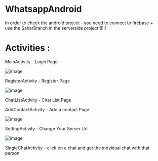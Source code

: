 # WhatsappAndroid
In order to check the android project - you need to connect to firebase + use the SaharBranch in the serverside project!!!!!!
# Activities : 
MainActivity - Login Page

![image](https://user-images.githubusercontent.com/92650578/173927437-9ed43073-141c-4fa4-add1-4bd21c3fb0f3.png)

RegisterActivity - Register Page

![image](https://user-images.githubusercontent.com/92650578/173927813-1ad292fb-ba06-4a03-9720-03c18a1d2680.png)


ChatListActivity - Chat List Page

AddContactActivity - Add a contact Page


![image](https://user-images.githubusercontent.com/92650578/173932388-4eca9e80-9d70-4869-912e-f431057d80a9.png)


SettingActivity - Change Your Server Url


![image](https://user-images.githubusercontent.com/92650578/173932472-a50f88cc-d5cb-440b-8f90-800831e1acd1.png)


SingleChatActivity - click on a chat and get the indvidual chat with that person



